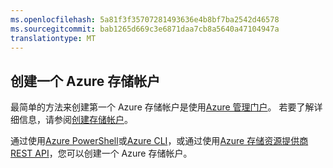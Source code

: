 ```yaml
---
ms.openlocfilehash: 5a81f3f35707281493636e4b8bf7ba2542d46578
ms.sourcegitcommit: bab1265d669c3e6871daa7cb8a5640a47104947a
translationtype: MT
---
```

## 创建一个 Azure 存储帐户

最简单的方法来创建第一个 Azure 存储帐户是使用[Azure 管理门户](https://manage.windowsazure.com)。 若要了解详细信息，请参阅[创建存储帐户](../articles/storage/storage-create-storage-account.md#create-a-storage-account)。

通过使用[Azure PowerShell](../articles/storage/storage-powershell-guide-full.md)或[Azure CLI](../articles/storage/storage-azure-cli.md)，或通过使用[Azure 存储资源提供商 REST API](https://msdn.microsoft.com/library/azure/mt163683.aspx)，您可以创建一个 Azure 存储帐户。
 